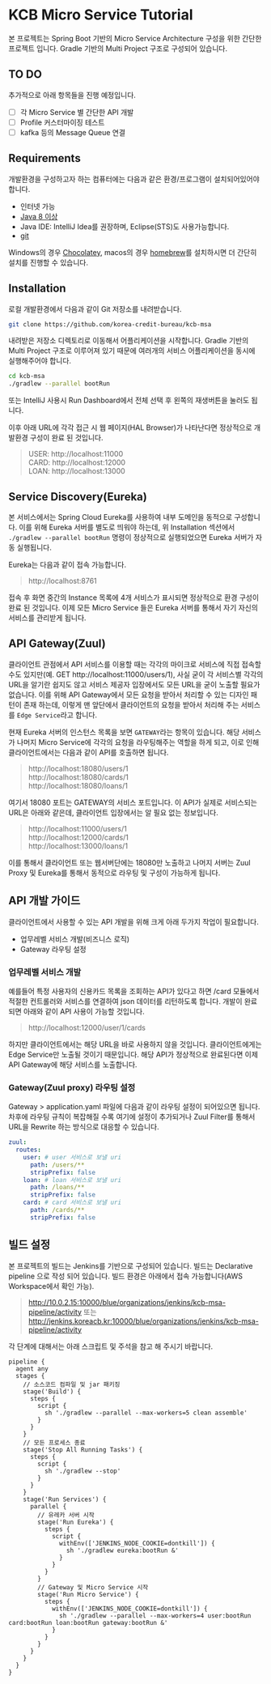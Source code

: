 # KCB Micro Service Tutorial

본 프로젝트는 Spring Boot 기반의 Micro Service Architecture 구성을 위한 간단한 프로젝트 입니다. 
Gradle 기반의 Multi Project 구조로 구성되어 있습니다.

## TO DO 

추가적으로 아래 항목들을 진행 예정입니다.

- [ ] 각 Micro Service 별 간단한 API 개발
- [ ] Profile 커스터마이징 테스트
- [ ] kafka 등의 Message Queue 연결

## Requirements

개발환경을 구성하고자 하는 컴퓨터에는 다음과 같은 환경/프로그램이 설치되어있어야 합니다.

- 인터넷 가능
- [Java 8 이상](https://www.oracle.com/technetwork/java/javase/downloads/jdk8-downloads-2133151.html)
- Java IDE: IntelliJ Idea를 권장하며, Eclipse(STS)도 사용가능합니다.
- [git](https://git-scm.com/downloads)

Windows의 경우 [Chocolatey](https://chocolatey.org), macos의 경우 [homebrew](https://brew.sh/index_ko)를 설치하시면 더 간단히 설치를 진행할 수 있습니다.

## Installation

로컬 개발환경에서 다음과 같이 Git 저장소를 내려받습니다.

```bash
git clone https://github.com/korea-credit-bureau/kcb-msa
```

내려받은 저장소 디렉토리로 이동해서 어플리케이션을 시작합니다. Gradle 기반의 Multi Project 구조로 이루어져 있기 때문에 여러개의 서비스 어플리케이션을 동시에 실행해주어야 합니다.

```bash
cd kcb-msa
./gradlew --parallel bootRun
```

또는 IntelliJ 사용시 Run Dashboard에서 전체 선택 후 왼쪽의 재생버튼을 눌러도 됩니다.
 
이후 아래 URL에 각각 접근 시 웹 페이지(HAL Browser)가 나타난다면 정상적으로 개발환경 구성이 완료 된 것입니다.

> USER: http://localhost:11000  
> CARD: http://localhost:12000  
> LOAN: http://localhost:13000

## Service Discovery(Eureka)

본 서비스에서는 Spring Cloud Eureka를 사용하여 내부 도메인을 동적으로 구성합니다. 
이를 위해 Eureka 서버를 별도로 띄워야 하는데, 위 Installation 섹션에서 `./gradlew --parallel bootRun` 명령이 정상적으로 실행되었으면 Eureka 서버가 자동 실행됩니다.

Eureka는 다음과 같이 접속 가능합니다.

> http://localhost:8761

접속 후 화면 중간의 Instance 목록에 4개 서비스가 표시되면 정상적으로 환경 구성이 완료 된 것입니다. 이제 모든 Micro Service 들은 Eureka 서버를 통해서 자기 자신의 서비스를 관리받게 됩니다.

## API Gateway(Zuul)

클라이언트 관점에서 API 서비스를 이용할 때는 각각의 마이크로 서비스에 직접 접속할 수도 있지만(예. GET http://localhost:11000/users/1), 
사실 굳이 각 서비스별 각각의 URL을 알기란 쉽지도 않고 서비스 제공자 입장에서도 모든 URL을 굳이 노출할 필요가 없습니다.
이를 위해 API Gateway에서 모든 요청을 받아서 처리할 수 있는 디자인 패턴이 존재 하는데, 이렇게 맨 앞단에서 클라이언트의 요청을 받아서 처리해 주는 서비스를 `Edge Service`라고 합니다.

현재 Eureka 서버의 인스턴스 목록을 보면 `GATEWAY`라는 항목이 있습니다. 해당 서비스가 나머지 Micro Service에 각각의 요청을 라우팅해주는 역할을 하게 되고, 이로 인해 클라이언트에서는 다음과 같이 API를 호출하면 됩니다.

> http://localhost:18080/users/1  
> http://localhost:18080/cards/1  
> http://localhost:18080/loans/1

여기서 18080 포트는 GATEWAY의 서비스 포트입니다. 이 API가 실제로 서비스되는 URL은 아래와 같은데, 클라이언트 입장에서는 알 필요 없는 정보입니다.

> http://localhost:11000/users/1  
> http://localhost:12000/cards/1  
> http://localhost:13000/loans/1

이를 통해서 클라이언트 또는 웹서버단에는 18080만 노출하고 나머지 서버는 Zuul Proxy 및 Eureka를 통해서 동적으로 라우팅 및 구성이 가능하게 됩니다.

## API 개발 가이드

클라이언트에서 사용할 수 있는 API 개발을 위해 크게 아래 두가지 작업이 필요합니다.

- 업무레벨 서비스 개발(비즈니스 로직)
- Gateway 라우팅 설정

### 업무레벨 서비스 개발

예를들어 특정 사용자의 신용카드 목록을 조회하는 API가 있다고 하면 /card 모듈에서 적절한 컨트롤러와 서비스를 연결하여 json 데이터를 리턴하도록 합니다.
개발이 완료되면 아래와 같이 API 사용이 가능할 것입니다.

> http://localhost:12000/user/1/cards

하지만 클라이언트에서는 해당 URL을 바로 사용하지 않을 것입니다. 클라이언트에게는 Edge Service만 노출될 것이기 때문입니다. 
해당 API가 정상적으로 완료된다면 이제 API Gateway에 해당 서비스를 노출합니다.

### Gateway(Zuul proxy) 라우팅 설정

Gateway > application.yaml 파일에 다음과 같이 라우팅 설정이 되어있으면 됩니다. 차후에 라우팅 규칙이 복잡해질 수록 여기에 설정이 추가되거나 Zuul Filter를 통해서 URL을 Rewrite 하는 방식으로 대응할 수 있습니다.

```yaml
zuul:
  routes:     
    user: # user 서비스로 보낼 uri
      path: /users/**
      stripPrefix: false      
    loan: # loan 서비스로 보낼 uri
      path: /loans/**
      stripPrefix: false    
    card: # card 서비스로 보낼 uri  
      path: /cards/**
      stripPrefix: false
```
## 빌드 설정

본 프로젝트의 빌드는 Jenkins를 기반으로 구성되어 있습니다. 빌드는 Declarative pipeline 으로 작성 되어 있습니다. 빌드 환경은 아래에서 접속 가능합니다(AWS Workspace에서 확인 가능).

> http://10.0.2.15:10000/blue/organizations/jenkins/kcb-msa-pipeline/activity  또는  
> http://jenkins.koreacb.kr:10000/blue/organizations/jenkins/kcb-msa-pipeline/activity

각 단계에 대해서는 아래 스크립트 및 주석을 참고 해 주시기 바랍니다.
 
```jenkinsfile
pipeline {
  agent any
  stages {
    // 소스코드 컴파일 및 jar 패키징
    stage('Build') {
      steps {
        script {
          sh './gradlew --parallel --max-workers=5 clean assemble'
        }
      }
    }
    // 모든 프로세스 종료
    stage('Stop All Running Tasks') {
      steps {
        script {
          sh './gradlew --stop'
        }
      }
    }
    stage('Run Services') {
      parallel {
        // 유레카 서버 시작
        stage('Run Eureka') {
          steps {
            script {
              withEnv(['JENKINS_NODE_COOKIE=dontkill']) {
                sh './gradlew eureka:bootRun &'
              }
            }
          }
        }
        // Gateway 및 Micro Service 시작
        stage('Run Micro Service') {
          steps {
            withEnv(['JENKINS_NODE_COOKIE=dontkill']) {
              sh './gradlew --parallel --max-workers=4 user:bootRun card:bootRun loan:bootRun gateway:bootRun &'
            }
          }
        }
      }
    }
  }
}
```